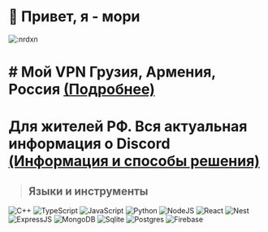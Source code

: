 # 👋 Привет, я - мори

![:nrdxn](https://count.getloli.com/get/@:nrdxn)

<h1># Мой VPN Грузия, Армения, Роcсия <a href="https://github.com/MHSanaei/3x-ui">(Подробнее)</a></h1>
<h1>Для жителей РФ. Вся актуальная информация о Discord <a href="https://www.google.com/search?q=%D0%BF%D1%80%D0%BE%D0%B1%D0%BB%D0%B5%D0%BC%D1%8B+%D1%81+%D0%B4%D0%B8%D1%81%D0%BA%D0%BE%D1%80%D0%B4%D0%BE%D0%BC&sca_esv=8914734fd05b3950&sxsrf=ADLYWIKuEGnIhgvpeZvMJ2W2nk1NAJKmow%3A1728616824444&ei=eJkIZ7DoGoeN9u8Pvbap4A0&ved=0ahUKEwiwhJi-r4WJAxWHhv0HHT1bCtwQ4dUDCA8&uact=5&oq=%D0%BF%D1%80%D0%BE%D0%B1%D0%BB%D0%B5%D0%BC%D1%8B+%D1%81+%D0%B4%D0%B8%D1%81%D0%BA%D0%BE%D1%80%D0%B4%D0%BE%D0%BC&gs_lp=Egxnd3Mtd2l6LXNlcnAiJtC_0YDQvtCx0LvQtdC80Ysg0YEg0LTQuNGB0LrQvtGA0LTQvtC8MgQQIxgnMgUQABiABDIGEAAYFhgeMggQABiABBiiBDIIEAAYgAQYogQyCBAAGIAEGKIESOkQUPsHWJILcAF4AZABAJgBvgGgAfoCqgEDMC4yuAEDyAEA-AEBmAIDoAKJA8ICChAAGLADGNYEGEeYAwCIBgGQBgiSBwMxLjKgB94N&sclient=gws-wiz-serp">(Информация и способы решения)</a></h1>


> ## Языки и инструменты
![C++](https://shields.io/badge/c++-090909?style=for-the-badge&logo=&logoColor=white)
![TypeScript](https://shields.io/badge/-TypeScript-090909?style=for-the-badge&logo=typescript)
![JavaScript](https://shields.io/badge/-JavaScript-090909?style=for-the-badge&logo=javascript)
![Python](https://shields.io/badge/-Python-090909?style=for-the-badge&logo=python)
![NodeJS](https://shields.io/badge/-Node.js-090909?style=for-the-badge&logo=node.js)
![React](https://shields.io/badge/-React-090909?style=for-the-badge&logo=React)
![Nest](https://shields.io/badge/-Nest-090909?style=for-the-badge&logo=nestjs&logoColor=df274f)
![ExpressJS](https://shields.io/badge/-Express.js-090909?style=for-the-badge&logo=express)
![MongoDB](https://shields.io/badge/-Mongo.db-090909?style=for-the-badge&logo=mongodb)
![Sqlite](https://img.shields.io/badge/SQLite-07405E?style=for-the-badge&logo=sqlite&color=black)
![Postgres](https://shields.io/badge/postgres-090909?style=for-the-badge&logo=postgresql&logoColor=white)
![Firebase](https://shields.io/badge/Firebase-090909?style=for-the-badge&logo=firebase&logoColor=white)
